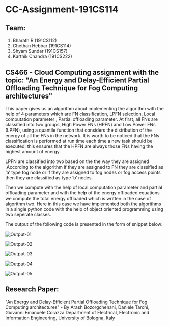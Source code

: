 # CC-Assignment-191CS114

## Team:
1) Bharath R (191CS112)
2) Chethan Hebbar (191CS114)
3) Shyam Sundar (191CS157)
4) Karthik Chandra (191CS222)

## CS466 - Cloud Computing assignment with the topic: "An Energy and Delay-Efficient Partial Offloading Technique for Fog Computing architectures"
This paper gives us an algorithm about implementing the algorithm with the help of 4 parameters which are FN classification, LPFN selection, Local computation parameter , Partial offloading parameter.
At first, all FNs are classified into two groups, High Power FNs (HPFN) and Low Power FNs (LPFN), using a quantile function that considers the distribution of the energy of all the FNs in the network. It is worth to be noticed that the FNs classification is performed at run time each time a new task should be executed; this ensures that the HPFN are always those FNs having the highest amount of energy.

LPFN are classified into two based on the the way they are assigned .According to the algorithm  if they are assigned to FN they are classified as ‘a’ type fog node or if they are assigned to fog nodes or fog access points then they are classified as type ‘b’ nodes.

Then we compute with the help of local computation parameter and partial offloading parameter and with the help of the energy offloaded equations we compute the total energy offloaded which is written in the case of algorithm two.
Here in this case we have implemented both the algorithms in a single python code with the help of object oriented programming using two seperate classes.

The output of the following code is presented in the form of snippet below:

![Output-01](https://user-images.githubusercontent.com/61815830/230916733-c191ab32-ef42-4938-8305-e4f0702e3b77.png)

![Output-02](https://user-images.githubusercontent.com/61815830/230916764-3c52b9cb-c21c-4e35-aba0-0dc5c4f821a0.png)

![Output-03](https://user-images.githubusercontent.com/61815830/230916781-7f8b39f5-7b76-4c0e-9963-9f40ba51f841.png)

![Output-04](https://user-images.githubusercontent.com/61815830/230916798-935e72e2-cfaf-42b3-8587-b2bdb486ff6d.png)

![Output-05](https://user-images.githubusercontent.com/61815830/230916815-7b164737-1578-432c-a0a0-0f2767407c3f.png)

## Research Paper:
"An Energy and Delay-Efficient Partial Offloading
Technique for Fog Computing architectures" -
By Arash Bozorgchenani, Daniele Tarchi, Giovanni Emanuele Corazza
Department of Electrical, Electronic and Information Engineering, University of Bologna, Italy
